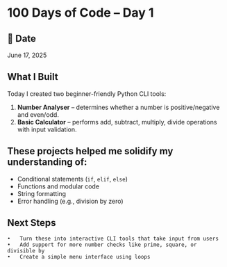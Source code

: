 # 100 Days of Code – Day 1

## 📅 Date
June 17, 2025

## What I Built
Today I created two beginner-friendly Python CLI tools:
1. **Number Analyser** – determines whether a number is positive/negative and even/odd.
2. **Basic Calculator** – performs add, subtract, multiply, divide operations with input validation.

## These projects helped me solidify my understanding of:
- Conditional statements (`if`, `elif`, `else`)
- Functions and modular code
- String formatting
- Error handling (e.g., division by zero)

## Next Steps
	•	Turn these into interactive CLI tools that take input from users
	•	Add support for more number checks like prime, square, or divisible by
	•	Create a simple menu interface using loops

